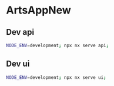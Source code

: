 

# ArtsAppNew

## Dev api
```bash
NODE_ENV=development; npx nx serve api;
```

## Dev ui
```bash
NODE_ENV=development; npx nx serve ui;
```